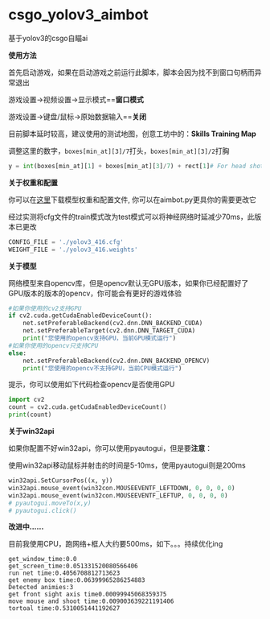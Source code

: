 # csgo_yolov3_aimbot

基于yolov3的csgo自瞄ai

**使用方法**

首先启动游戏，如果在启动游戏之前运行此脚本，脚本会因为找不到窗口句柄而异常退出

游戏设置->视频设置->显示模式==**窗口模式**

游戏设置->键盘/鼠标->原始数据输入==**关闭**

目前脚本延时较高，建议使用的测试地图，创意工坊中的：**Skills Training Map**

调整这里的数字，```boxes[min_at][3]/7```打头，```boxes[min_at][3]/2```打胸

```py
y = int(boxes[min_at][1] + boxes[min_at][3]/7) + rect[1]# For head shot
```

**关于权重和配置**

你可以在[这里](https://pjreddie.com/darknet/yolo/)下载模型权重和配置文件, 你可以在aimbot.py更具你的需要更改它

经过实测将cfg文件的train模式改为test模式可以将神经网络时延减少70ms，此版本已更改

```py
CONFIG_FILE = './yolov3_416.cfg'
WEIGHT_FILE = './yolov3_416.weights'
```

**关于模型**

网络模型来自opencv库，但是opencv默认无GPU版本，如果你已经配置好了GPU版本的版本的opencv，你可能会有更好的游戏体验

```py
#如果你使用的cv2支持GPU
if cv2.cuda.getCudaEnabledDeviceCount():    
    net.setPreferableBackend(cv2.dnn.DNN_BACKEND_CUDA)
    net.setPreferableTarget(cv2.dnn.DNN_TARGET_CUDA)
    print("您使用的opencv支持GPU，当前GPU模式运行")
#如果你使用的opencv只支持CPU
else:   
    net.setPreferableBackend(cv2.dnn.DNN_BACKEND_OPENCV)
    print("您使用的opencv不支持GPU，当前CPU模式运行")
```

提示，你可以使用如下代码检查opencv是否使用GPU

```py
import cv2
count = cv2.cuda.getCudaEnabledDeviceCount()
print(count)
```

**关于win32api**

如果你配置不好win32api，你可以使用pyautogui，但是要**注意**：

使用win32api移动鼠标并射击的时间是5-10ms，使用pyautogui则是200ms

```py
win32api.SetCursorPos((x, y))
win32api.mouse_event(win32con.MOUSEEVENTF_LEFTDOWN, 0, 0, 0, 0)
win32api.mouse_event(win32con.MOUSEEVENTF_LEFTUP, 0, 0, 0, 0)
# pyautogui.moveTo(x,y)
# pyautogui.click()
```

**改进中......**

目前我使用CPU，跑网络+框人大约要500ms，如下。。。持续优化ing

```
get_window_time:0.0
get_screen_time:0.051331520080566406
run net time:0.4056708812713623
get enemy box time:0.06399965286254883
Detected animies:3
get front sight axis time0.00099945068359375
move mouse and shoot time:0.009003639221191406
tortoal time:0.5310051441192627
```



